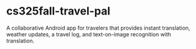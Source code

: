 # cs325fall-travel-pal
A collaborative Android app for travelers that provides instant translation, weather updates, a travel log, and text-on-image recognition with translation.
